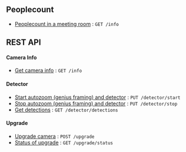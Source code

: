 ## Peoplecount
* [Peoplecount in a meeting room](peoplecount-in-a-meeting-room.html) : `GET /info`

## REST API

#### Camera Info
* [Get camera info](rest-api/camera-info.html) : `GET /info`

#### Detector
* [Start autozoom (genius framing) and detector](rest-api/detector-start.html) : `PUT /detector/start`
* [Stop autozoom (genius framing) and detector](rest-api/detector-stop.html) : `PUT /detector/stop`
* [Get detections](rest-api/get-detections.html) : `GET /detector/detections`

#### Upgrade
* [Upgrade camera](rest-api/upgrade.html) : `POST /upgrade`
* [Status of upgrade](rest-api/upgrade-status.html) : `GET /upgrade/status`

